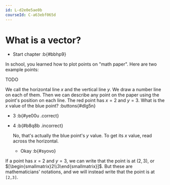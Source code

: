 ```yaml
---
id: L-d2e0e5ae0b
courseId: C-a63ebf065d
---
```


# What is a vector?

* Start chapter :b{#bbhp9}

In school, you learned how to plot points on "math paper".
Here are two example points:

TODO

We call the horizontal line $x$ and the vertical line $y$.
We draw a number line on each of them.
Then we can describe any point on the paper using the point's position on each line.
The red point has $x = 2$ and $y = 3$.
What is the $x$ value of the blue point?
:buttons{#dlg5n}

* $3$ :b{#ye00u .correct}
* $4$ :b{#b8q8b .incorrect}

  No, that's actually the blue point's $y$ value.
  To get its $x$ value, read across the horizontal.

  * Okay :b{#syovo}

If a point has $x = 2$ and $y = 3$,
we can write that the point is at $(2,3)$,
or $[\begin{smallmatrix}2\\3\end{smallmatrix}]$.
But these are mathematicians' notations,
and we will instead write that the point is at `[2,3]`.
